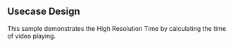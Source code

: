 ## Usecase Design

This sample demonstrates the High Resolution Time by calculating the time of video playing.
